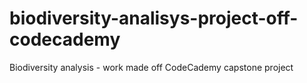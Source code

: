 # biodiversity-analisys-project-off-codecademy
Biodiversity analysis - work made off CodeCademy capstone project
